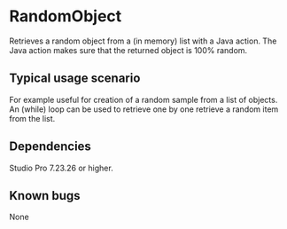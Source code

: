 # RandomObject
Retrieves a random object from a (in memory) list with a Java action.
The Java action makes sure that the returned object is 100% random.

## Typical usage scenario
For example useful for creation of a random sample from a list of objects.
An (while) loop can be used to retrieve one by one retrieve a random item from the list.

## Dependencies
Studio Pro 7.23.26 or higher.

## Known bugs
None
